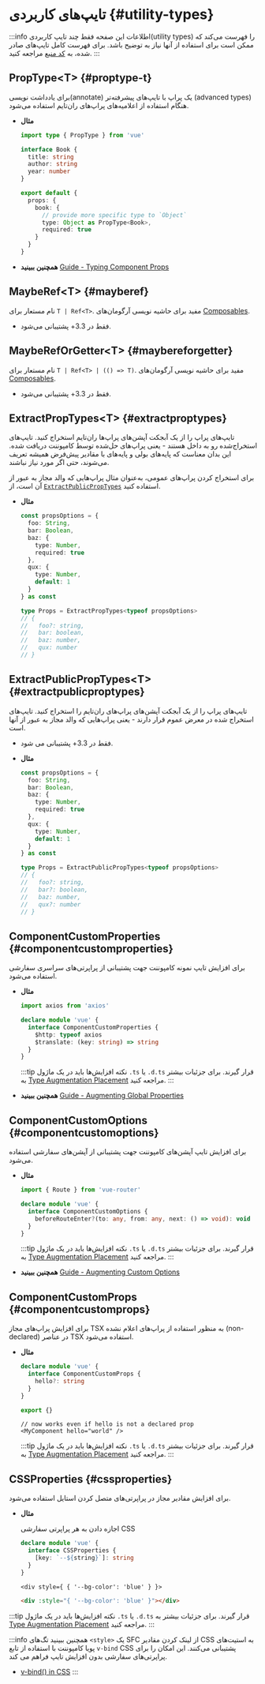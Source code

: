 # تایپ‌های کاربردی {#utility-types}

:::info اطلاعات
این صفحه فقط چند تایپ کاربردی(utility types) را فهرست می‌کند که ممکن است برای استفاده از آنها نیاز به توضیح باشد. برای فهرست کامل تایپ‌های صادر شده، به [کد منبع](https://github.com/vuejs/core/blob/main/packages/runtime-core/src/index.ts#L131) مراجعه کنید.
:::

## PropType\<T> {#proptype-t}

برای یادداشت نویسی(annotate) یک پراپ با تایپ‌های پیشرفته‌تر (advanced types) هنگام استفاده از اعلامیه‌های پراپ‌های ران‌تایم استفاده می‌شود.

- **مثال**

  ```ts
  import type { PropType } from 'vue'

  interface Book {
    title: string
    author: string
    year: number
  }

  export default {
    props: {
      book: {
        // provide more specific type to `Object`
        type: Object as PropType<Book>,
        required: true
      }
    }
  }
  ```

- **همچنین ببینید** [Guide - Typing Component Props](/guide/typescript/options-api#typing-component-props)

## MaybeRef\<T> {#mayberef}

نام مستعار برای `T | Ref<T>‎`. مفید برای حاشیه نویسی آرگومان‌های [Composables](/guide/reusability/composables.html).

- فقط در 3.3+ پشتیبانی می‌شود.

## MaybeRefOrGetter\<T> {#maybereforgetter}

نام مستعار برای `T | Ref<T> | (() => T)‎`. مفید برای حاشیه نویسی آرگومان‌های [Composables](/guide/reusability/composables.html).

- فقط در 3.3+ پشتیبانی می‌شود.

## ExtractPropTypes\<T> {#extractproptypes}

تایپ‌های پراپ را از یک آبجکت آپشن‌های پراپ‌ها ران‌تایم استخراج کنید. تایپ‌های استخراج‌شده رو به داخل هستند - یعنی پراپ‌های حل‌شده توسط کامپوننت دریافت شده. این بدان معناست که پایه‌های بولی و پایه‌های با مقادیر پیش‌فرض همیشه تعریف می‌شوند، حتی اگر مورد نیاز نباشند.

برای استخراج کردن پراپ‌های عمومی، به‌عنوان مثال‌ پراپ‌هایی که والد مجاز به عبور از آن‌ است، از [`ExtractPublicPropTypes`](#extractpublicproptypes) استفاده کنید.

- **مثال**

  ```ts
  const propsOptions = {
    foo: String,
    bar: Boolean,
    baz: {
      type: Number,
      required: true
    },
    qux: {
      type: Number,
      default: 1
    }
  } as const

  type Props = ExtractPropTypes<typeof propsOptions>
  // {
  //   foo?: string,
  //   bar: boolean,
  //   baz: number,
  //   qux: number
  // }
  ```

## ExtractPublicPropTypes\<T> {#extractpublicproptypes}

تایپ‌های پراپ را از یک آبجکت آپشن‌های پراپ‌های ران‌تایم را استخراج کنید. تایپ‌های استخراج شده در معرض عموم قرار دارند - یعنی پراپ‌هایی که والد مجاز به عبور از آنها است.

- فقط در 3.3+ پشتیبانی می شود.

- **مثال**

  ```ts
  const propsOptions = {
    foo: String,
    bar: Boolean,
    baz: {
      type: Number,
      required: true
    },
    qux: {
      type: Number,
      default: 1
    }
  } as const

  type Props = ExtractPublicPropTypes<typeof propsOptions>
  // {
  //   foo?: string,
  //   bar?: boolean,
  //   baz: number,
  //   qux?: number
  // }
  ```

## ComponentCustomProperties {#componentcustomproperties}

برای افزایش تایپ نمونه کامپوننت جهت پشتیبانی از پراپرتی‌های سراسری سفارشی استفاده می‌شود.

- **مثال**

  ```ts
  import axios from 'axios'

  declare module 'vue' {
    interface ComponentCustomProperties {
      $http: typeof axios
      $translate: (key: string) => string
    }
  }
  ```

  :::tip نکته
  افزایش‌ها باید در یک ماژول `‎.ts` یا `‎.d.ts` قرار گیرند. برای جزئیات بیشتر به [Type Augmentation Placement](/guide/typescript/options-api#augmenting-global-properties) مراجعه کنید.
  :::

- **همچنین ببینید** [Guide - Augmenting Global Properties](/guide/typescript/options-api#augmenting-global-properties)

## ComponentCustomOptions {#componentcustomoptions}

برای افزایش تایپ آپشن‌های کامپوننت جهت پشتیبانی از آپشن‌های سفارشی استفاده می‌شود.

- **مثال**

  ```ts
  import { Route } from 'vue-router'

  declare module 'vue' {
    interface ComponentCustomOptions {
      beforeRouteEnter?(to: any, from: any, next: () => void): void
    }
  }
  ```

  :::tip نکته
  افزایش‌ها باید در یک ماژول `‎.ts` یا `‎.d.ts` قرار گیرند. برای جزئیات بیشتر به [Type Augmentation Placement](/guide/typescript/options-api#augmenting-global-properties) مراجعه کنید.
  :::

- **همچنین ببینید** [Guide - Augmenting Custom Options](/guide/typescript/options-api#augmenting-custom-options)

## ComponentCustomProps {#componentcustomprops}

برای افزایش پراپ‌های مجاز TSX به منظور استفاده از پراپ‌های اعلام نشده (non-declared) در عناصر TSX استفاده می‌شود.

- **مثال**

  ```ts
  declare module 'vue' {
    interface ComponentCustomProps {
      hello?: string
    }
  }

  export {}
  ```

  ```tsx
  // now works even if hello is not a declared prop
  <MyComponent hello="world" />
  ```

  :::tip نکته
  افزایش‌ها باید در یک ماژول `‎.ts` یا `‎.d.ts` قرار گیرند. برای جزئیات بیشتر به [Type Augmentation Placement](/guide/typescript/options-api#augmenting-global-properties) مراجعه کنید.
  :::

## CSSProperties {#cssproperties}

برای افزایش مقادیر مجاز در پراپرتی‌های متصل کردن استایل استفاده می‌شود.

- **مثال**

  اجازه دادن به هر پراپرتی سفارشی CSS

  ```ts
  declare module 'vue' {
    interface CSSProperties {
      [key: `--${string}`]: string
    }
  }
  ```

  ```tsx
  <div style={ { '--bg-color': 'blue' } }>
  ```

  ```html
  <div :style="{ '--bg-color': 'blue' }"></div>
  ```

:::tip نکته
افزایش‌ها باید در یک ماژول `‎.ts` یا `‎.d.ts` قرار گیرند. برای جزئیات بیشتر به [Type Augmentation Placement](/guide/typescript/options-api#augmenting-global-properties) مراجعه کنید.
:::

:::info همچنین ببینید
تگ‌های `<style>` یک SFC از لینک کردن مقادیر CSS به استیت‌های پویا کامپوننت با استفاده از تابع `v-bind` CSS پشتیبانی می‌کنند. این امکان را برای پراپرتی‌های سفارشی بدون افزایش تایپ فراهم می کند.

- [v-bind() in CSS](/api/sfc-css-features#v-bind-in-css)
  :::
